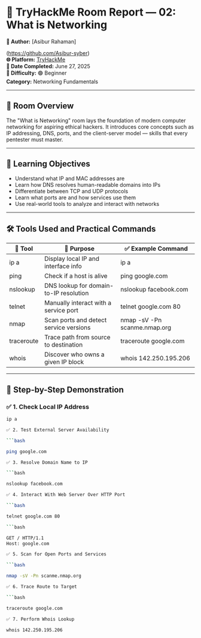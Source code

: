# 📡 TryHackMe Room Report — 02: What is Networking

**🔐 Author:** [Asibur Rahaman]

(https://github.com/Asibur-syber)  
**🌐 Platform:** [TryHackMe](https://tryhackme.com/room/whatisnetworking)  
**📅 Date Completed:** June 27, 2025  
**🏁 Difficulty:** 🟢 Beginner  
**Category:** Networking Fundamentals


---

## 🧠 Room Overview

The "What is Networking" room lays the foundation of modern computer networking for aspiring ethical hackers. It introduces core concepts such as IP addressing, DNS, ports, and the client-server model — skills that every pentester must master.

---

## 🎯 Learning Objectives

- Understand what IP and MAC addresses are
- Learn how DNS resolves human-readable domains into IPs
- Differentiate between TCP and UDP protocols
- Learn what ports are and how services use them
- Use real-world tools to analyze and interact with networks

---

## 🛠️ Tools Used and Practical Commands

| 🧪 Tool        | 🧰 Purpose                                  | ✅ Example Command                          |
|---------------|---------------------------------------------|---------------------------------------------|
| ip a        | Display local IP and interface info         | ip a                                      |
| ping        | Check if a host is alive                    | ping google.com                           |
| nslookup    | DNS lookup for domain-to-IP resolution      | nslookup facebook.com                     |
| telnet      | Manually interact with a service port       | telnet google.com 80                      |
| nmap        | Scan ports and detect service versions      | nmap -sV -Pn scanme.nmap.org              |
| traceroute  | Trace path from source to destination       | traceroute google.com                     |
| whois       | Discover who owns a given IP block          | whois 142.250.195.206                     |

---

## 🔬 Step-by-Step Demonstration

### ✅ 1. Check Local IP Address

```bash
ip a

✅ 2. Test External Server Availability

```bash

ping google.com

✅ 3. Resolve Domain Name to IP

```bash

nslookup facebook.com

✅ 4. Interact With Web Server Over HTTP Port

```bash

telnet google.com 80

```bash

GET / HTTP/1.1
Host: google.com

✅ 5. Scan for Open Ports and Services

```bash

nmap -sV -Pn scanme.nmap.org

✅ 6. Trace Route to Target

```bash

traceroute google.com

✅ 7. Perform Whois Lookup

whois 142.250.195.206
